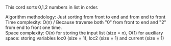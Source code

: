 This cord sorts 0,1,2 numbers in list in order. <br>

Algorithm methodology: Just sorting from front to end and from end to front <br>
Time complexity: O(n) / Because traverse both "0" from front to end and "2" from end to front one time. <br>
Space complexity: O(n) for storing the input list (size = n), O(1) for auxiliary space: storing variables loc0 (size = 1), loc2 (size = 1) and current (size = 1)
